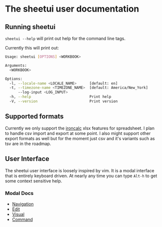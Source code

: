 # The sheetui user documentation

## Running sheetui

`sheetui --help` will print out help for the command line tags.

Currently this will print out:

```sh
Usage: sheetui [OPTIONS] <WORKBOOK>

Arguments:
  <WORKBOOK>

Options:
  -l, --locale-name <LOCALE_NAME>      [default: en]
  -t, --timezone-name <TIMEZONE_NAME>  [default: America/New_York]
      --log-input <LOG_INPUT>
  -h, --help                           Print help
  -V, --version                        Print version
```

## Supported formats

Currently we only support the [ironcalc](https://docs.ironcalc.com/) xlsx
features for spreadsheet. I plan to handle csv import and export at some point.
I also might support other export formats as well but for the moment just csv
and it's variants such as tsv are in the roadmap.

## User Interface

The sheetui user interface is loosely inspired by vim. It is a modal interface
that is entirely keyboard driven. At nearly any time you can type `Alt-h` to
get some context sensitive help.

### Modal Docs

* [Navigation](./navigation.md)
* [Edit](./edit.md)
* [Visual](./visual.md)
* [Command](./command.md)
